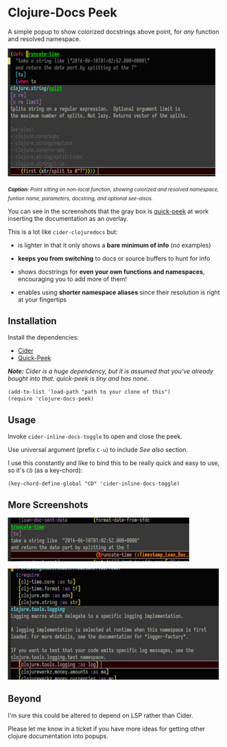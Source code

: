 # Clojure-Docs Peek

A simple popup to show colorized docstrings above point, for _any_
function and resolved namespace.

![Non-local function (showing namespace) with see-also](./img/cdp2.png
"Non-local function (showing namespace) with see-also")

<sub>_**Caption:** Point sitting on non-local function, showing
colorized and resolved namespace, funtion name, parameters, docstring,
and optional see-alsos._</sub>

You can see in the screenshots that the gray box is
[quick-peek](https://github.com/cpitclaudel/quick-peek) at work
inserting the documentation as an overlay.

This is a lot like `cider-clojuredocs` but:

- is lighter in that it only shows a **bare minimum of info** (no
  examples)

- **keeps you from switching** to docs or source buffers to hunt for info

- shows docstrings for **even your own functions and namespaces**,
  encouraging you to add more of them!

- enables using **shorter namespace aliases** since their resolution is
  right at your fingertips

## Installation

Install the dependencies:

- [Cider](https://github.com/clojure-emacs/cider)
- [Quick-Peek](https://github.com/cpitclaudel/quick-peek)

_**Note:** Cider is a huge dependency, but it is assumed that you've
already bought into that. quick-peek is tiny and has none._

``` elisp
(add-to-list 'load-path "path to your clone of this")
(require 'clojure-docs-peek)
```

## Usage

Invoke `cider-inline-docs-toggle` to open and close the peek.

Use universal argument (prefix `C-u`) to include _See also_ section.

I use this constantly and like to bind this to be really quick and
easy to use, so it's `CD` (as a key-chord):

``` elisp
(key-chord-define-global "CD" 'cider-inline-docs-toggle)
```

## More Screenshots

![Local function (no namespace)](./img/cdp4.png
"Local function (no namespace)")

![Namespace](./img/cdp3.png
"Namespace")

## Beyond

I'm sure this could be altered to depend on LSP rather than Cider.

Please let me know in a ticket if you have more ideas for getting
other clojure documentation into popups.
